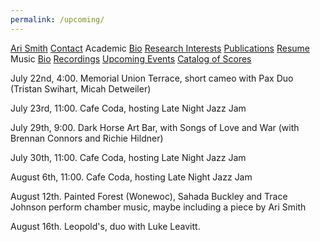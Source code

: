 ```yaml
---
permalink: /upcoming/
---
```


<div class="sidenav">
  <a href="../">Ari Smith</a>
  <a href="../contact">Contact</a>
  <atitle>Academic</atitle>
  <a href="../academic-bio"><asub>Bio</asub></a>
  <a href="../research-interests"><asub>Research Interests</asub></a>
  <a href="../publications"><asub>Publications</asub></a>
  <a href="../Ari Smith Resume as of 2022-02-11.pdf" download><asub>Resume</asub></a>
  <atitle>Music</atitle>
  <a href="../music-bio"><asub>Bio</asub></a>
  <a href="../recordings"><asub>Recordings</asub></a>
  <a href="../upcoming"><asub>Upcoming Events</asub></a>
  <a href="../catalog-of-works"><asub>Catalog of Scores</asub></a>
</div>


July 22nd, 4:00. Memorial Union Terrace, short cameo with Pax Duo (Tristan Swihart, Micah Detweiler)

July 23rd, 11:00. Cafe Coda, hosting Late Night Jazz Jam

July 29th, 9:00. Dark Horse Art Bar, with Songs of Love and War (with Brennan Connors and Richie Hildner)

July 30th, 11:00. Cafe Coda, hosting Late Night Jazz Jam

August 6th, 11:00. Cafe Coda, hosting Late Night Jazz Jam

August 12th. Painted Forest (Wonewoc), Sahada Buckley and Trace Johnson perform chamber music, maybe including a piece by Ari Smith

August 16th. Leopold's, duo with Luke Leavitt.
